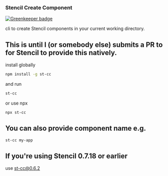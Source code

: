 ### Stencil Create Component

[![Greenkeeper badge](https://badges.greenkeeper.io/jagreehal/st-cc.svg)](https://greenkeeper.io/)

cli to create Stencil components in your current working directory.

## This is until I (or somebody else) submits a PR to for Stencil to provide this natively.

install globally

```bash
npm install -g st-cc
```

and run

```bash
st-cc
```

or use npx

```bash
npx st-cc
```
## You can also provide component name e.g. 

```bash
st-cc my-app
```

## If you're using Stencil 0.7.18 or earlier

use st-cc@0.6.2